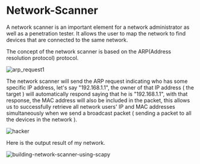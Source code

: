 # Network-Scanner
A network scanner is an important element for a network administrator as well as a penetration tester. It allows the user to map the network to find devices that are connected to the same network.

The concept of the network scanner is based on the ARP(Address resolution protocol) protocol.

![arp_request1](https://user-images.githubusercontent.com/94939477/146813462-47a9ab9e-24ba-417b-9789-a67f2216e660.jpg)

The network scanner will send the ARP request indicating who has some specific IP address, let's say "192.168.1.1", the owner of that IP address ( the target ) will automatically respond saying that he is "192.168.1.1", with that response, the MAC address will also be included in the packet, this allows us to successfully retrieve all network users' IP and MAC addresses simultaneously when we send a broadcast packet ( sending a packet to all the devices in the network ).

![hacker](https://user-images.githubusercontent.com/94939477/146815700-f73be174-d1db-4c1c-b9c1-e945c5c559fb.jpg)

Here is the output result of my network.

![building-network-scanner-using-scapy](https://user-images.githubusercontent.com/94939477/146821493-0d4ca5b9-0275-49ed-aa60-4ed25eac6c71.jpg)



